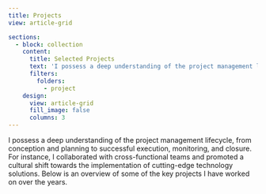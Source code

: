 ```yaml
---
title: Projects
view: article-grid

sections:
  - block: collection
    content:
      title: Selected Projects
      text: 'I possess a deep understanding of the project management lifecycle, from conception and planning to successful execution, monitoring, and closure. For instance, I collaborated with cross-functional teams and promoted a cultural shift towards the implementation of cutting-edge technology solutions. Below is an overview of some of the key projects I have worked on over the years.'
      filters:
        folders:
          - project
    design:
      view: article-grid
      fill_image: false
      columns: 3
---
```

I possess a deep understanding of the project management lifecycle, from conception and planning to successful execution, monitoring, and closure. For instance, I collaborated with cross-functional teams and promoted a cultural shift towards the implementation of cutting-edge technology solutions. Below is an overview of some of the key projects I have worked on over the years.